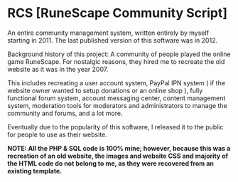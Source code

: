 # RCS [RuneScape Community Script]
An entire community management system, written entirely by myself starting in 2011. The last published version of this software was in 2012.

Background history of this project: A community of people played the online game RuneScape. For nostalgic reasons, they hired me to recreate the old website as it was in the year 2007.

This includes recreating a user account system, PayPal IPN system ( if the website owner wanted to setup donations or an online shop ), fully functional forum system, account messaging center, content management system, moderation tools for moderators and administrators to manage the community and forums, and a lot more.

Eventually due to the popularity of this software, I released it to the public for people to use as their website.

**NOTE: All the PHP & SQL code is 100% mine; however, because this was a recreation of an old website, the images and website CSS and majority of the HTML code do not belong to me, as they were recovered from an existing template.**

